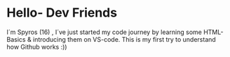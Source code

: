# Hello- Dev Friends


I´m Spyros (16) , I´ve just started my code journey by learning some HTML-Basics & introducing them on VS-code.
This is my first try to understand how Github works :))
